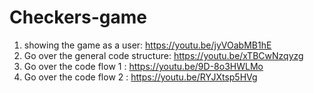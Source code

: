 # Checkers-game

1. showing the game as a user: https://youtu.be/jyVOabMB1hE
2. Go over the general code structure: https://youtu.be/xTBCwNzqyzg
3. Go over the code flow 1 : https://youtu.be/9D-8o3HWLMo
4. Go over the code flow 2 : https://youtu.be/RYJXtsp5HVg
